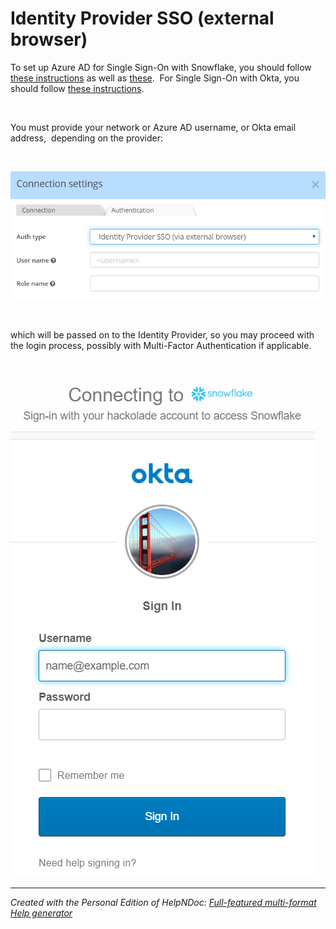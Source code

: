 # Identity Provider SSO (external browser)

To set up Azure AD for Single Sign-On with Snowflake, you should follow [these instructions](<https://docs.microsoft.com/en-us/azure/active-directory/saas-apps/snowflake-tutorial> "target=\"\_blank\"") as well as [these](<https://support.snowflake.net/s/article/configuring-azure-active-directory-as-an-identity-provider> "target=\"\_blank\"").&nbsp; For Single Sign-On with Okta, you should follow [these instructions](<https://saml-doc.okta.com/SAML\_Docs/How-to-Configure-SAML-2.0-for-Snowflake.html> "target=\"\_blank\"").

&nbsp;

You must provide your network or Azure AD username, or Okta email address,&nbsp; depending on the provider:

&nbsp;

![Image](<lib/Snowflake%20Auth%20-%20IdP%20SSO%20External%20browser.png>)

&nbsp;

which will be passed on to the Identity Provider, so you may proceed with the login process, possibly with Multi-Factor Authentication if applicable.

&nbsp;

![Image](<lib/Snowflake%20Okta%20external%20browser%20SSO.png>)

***
_Created with the Personal Edition of HelpNDoc: [Full-featured multi-format Help generator](<https://www.helpndoc.com/help-authoring-tool>)_
